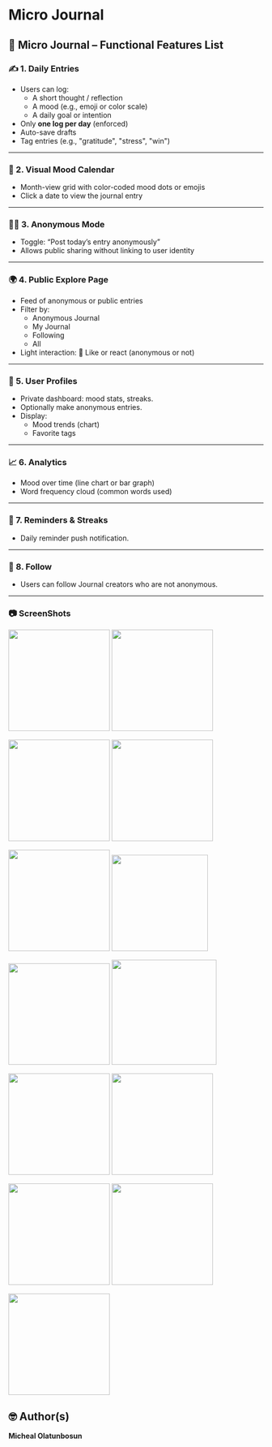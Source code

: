 # Micro Journal

## 🧠 Micro Journal – Functional Features List

### ✍️ 1. **Daily Entries**

- Users can log:
    - A short thought / reflection
    - A mood (e.g., emoji or color scale)
    - A daily goal or intention
- Only **one log per day** (enforced)
- Auto-save drafts
- Tag entries (e.g., "gratitude", "stress", "win")

---

### 📅 2. **Visual Mood Calendar**

- Month-view grid with color-coded mood dots or emojis
- Click a date to view the journal entry

---

### 🕵️‍♂️ 3. **Anonymous Mode**

- Toggle: “Post today’s entry anonymously”
- Allows public sharing without linking to user identity

---

### 🌍 4. **Public Explore Page**

- Feed of anonymous or public entries
- Filter by:
    - Anonymous Journal
    - My Journal
    - Following
    - All
- Light interaction: 🫶 Like or react (anonymous or not)

---

### 👤 5. **User Profiles**

- Private dashboard: mood stats, streaks.
- Optionally make anonymous entries.
- Display:
    - Mood trends (chart)
    - Favorite tags
    
---

### 📈 6. **Analytics**

- Mood over time (line chart or bar graph)
- Word frequency cloud (common words used)

---

### 🔔 7. **Reminders & Streaks**

- Daily reminder push notification.

---

### 👤 8. **Follow**

- Users can follow Journal creators who are not anonymous.

---

### 📷 **ScreenShots**


<img src="screenshots/splash.png" width="200"/>        <img src="screenshots/onboarding_1.png" width="200"/>

<img src="screenshots/onboarding_2.png" width="200"/>      <img src="screenshots/onboarding_3.png" width="200"/>

<img src="screenshots/login.png" width="200"/>        <img src="screenshots/home.png" width="190"/>

<img src="screenshots/filter_modal.png" width="200"/>      <img src="screenshots/create.png" width="207"/>

<img src="screenshots/notification.png" width="200"/>        <img src="screenshots/notification_details.png" width="200"/>

<img src="screenshots/calendar.png" width="200"/>      <img src="screenshots/stats.png" width="200"/>

<img src="screenshots/settings.png" width="200"/>

## 🤓 Author(s)
**Micheal Olatunbosun**
